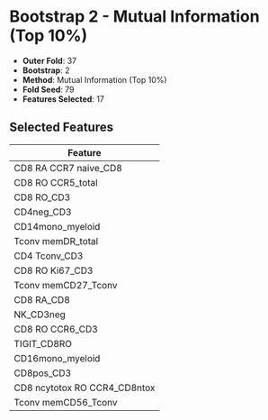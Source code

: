 # Bootstrap 2 - Mutual Information (Top 10%)

- **Outer Fold**: 37
- **Bootstrap**: 2
- **Method**: Mutual Information (Top 10%)
- **Fold Seed**: 79
- **Features Selected**: 17

## Selected Features

| Feature |
|---------|
| CD8 RA CCR7 naive_CD8 |
| CD8 RO CCR5_total |
| CD8 RO_CD3 |
| CD4neg_CD3 |
| CD14mono_myeloid |
| Tconv memDR_total |
| CD4 Tconv_CD3 |
| CD8  RO Ki67_CD3 |
| Tconv memCD27_Tconv |
| CD8 RA_CD8 |
| NK_CD3neg |
| CD8 RO CCR6_CD3 |
| TIGIT_CD8RO |
| CD16mono_myeloid |
| CD8pos_CD3 |
| CD8 ncytotox RO CCR4_CD8ntox |
| Tconv memCD56_Tconv |
